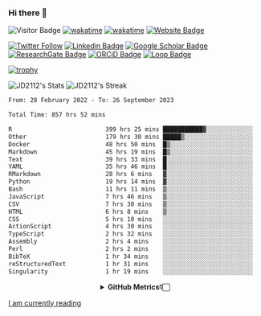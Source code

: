 ### Hi there 👋
![Visitor Badge](https://visitor-badge.laobi.icu/badge?page_id=JD2112.JD2112)
[![wakatime](https://github.com/JD2112/JD2112/actions/workflows/waka-readme.yml/badge.svg)](https://github.com/JD2112/JD2112/actions/workflows/waka-readme.yml)
[![wakatime](https://wakatime.com/badge/user/fe95275f-909a-4147-a45d-624981173898.svg)](https://wakatime.com/@fe95275f-909a-4147-a45d-624981173898)
[![Website Badge](https://img.shields.io/badge/website-informational?style=flat-square)](http://jyotirmoydas.netlify.app)

[![Twitter Follow](https://img.shields.io/twitter/follow/jyotirmoy21?style=social)](https://twitter.com/jyotirmoy21)
[![Linkedin Badge](https://img.shields.io/badge/-jyotirmoy-blue?style=plastic&logo=Linkedin&logoColor=white&link=https://www.linkedin.com/in/dasjyotirmoy/)](https://www.linkedin.com/in/dasjyotirmoy/)
[![Google Scholar Badge](https://img.shields.io/badge/-jyotirmoy-blue?style=plastic&logo=GoogleScholar&logoColor=white&link=https://scholar.google.se/citations?user=IMBYOv8AAAAJ&hl=en)](https://scholar.google.se/citations?user=IMBYOv8AAAAJ&hl=en)
[![ResearchGate Badge](https://img.shields.io/badge/-jyotirmoy-cyan?style=plastic&logo=ResearchGate&logoColor=white&link=https://www.researchgate.net/profile/Jyotirmoy-Das-3)](https://www.researchgate.net/profile/Jyotirmoy-Das-3)
[![ORCiD Badge](https://img.shields.io/badge/-jyotirmoy-green?style=plastic&logo=orcid&logoColor=white&link=https://orcid.org/0000-0002-5649-4658)](https://orcid.org/0000-0002-5649-4658)
[![Loop Badge](https://img.shields.io/badge/-jyotirmoy-orange?style=plastic&logo=Loop&logoColor=white&link=https://loop.frontiersin.org/people/1519976/overview)](https://loop.frontiersin.org/people/1519976/overview)

[![trophy](https://github-profile-trophy.vercel.app/?username=JD2112)](https://github.com/ryo-ma/github-profile-trophy)

<!--
**JD2112/JD2112** is a ✨ _special_ ✨ repository because its `README.md` (this file) appears on your GitHub profile.

Here are some ideas to get you started:

- 🔭 I’m currently working on ...
- 🌱 I’m currently learning ...
- 👯 I’m looking to collaborate on ...
- 🤔 I’m looking for help with ...
- 💬 Ask me about ...
- 📫 How to reach me: ...
- 😄 Pronouns: ...
- ⚡ Fun fact: ...
![JD2112's Top Languages](https://github-readme-stats.vercel.app/api/top-langs/?username=JD2112&theme=vue-dark&show_icons=true&hide_border=true&layout=compact)
-->
![JD2112's Stats](https://github-readme-stats.vercel.app/api?username=JD2112&theme=vue-dark&show_icons=true&hide_border=true&count_private=true)
![JD2112's Streak](https://github-readme-streak-stats.herokuapp.com/?user=JD2112&theme=vue-dark&hide_border=true)





<!--START_SECTION:waka-->

```txt
From: 28 February 2022 - To: 26 September 2023

Total Time: 857 hrs 52 mins

R                          399 hrs 25 mins ███████████▓░░░░░░░░░░░░░   46.56 %
Other                      179 hrs 30 mins █████▒░░░░░░░░░░░░░░░░░░░   20.92 %
Docker                     48 hrs 50 mins  █▒░░░░░░░░░░░░░░░░░░░░░░░   05.69 %
Markdown                   45 hrs 19 mins  █▒░░░░░░░░░░░░░░░░░░░░░░░   05.28 %
Text                       39 hrs 33 mins  █░░░░░░░░░░░░░░░░░░░░░░░░   04.61 %
YAML                       35 hrs 46 mins  █░░░░░░░░░░░░░░░░░░░░░░░░   04.17 %
RMarkdown                  28 hrs 6 mins   ▓░░░░░░░░░░░░░░░░░░░░░░░░   03.28 %
Python                     19 hrs 14 mins  ▓░░░░░░░░░░░░░░░░░░░░░░░░   02.24 %
Bash                       11 hrs 11 mins  ▒░░░░░░░░░░░░░░░░░░░░░░░░   01.30 %
JavaScript                 7 hrs 46 mins   ▒░░░░░░░░░░░░░░░░░░░░░░░░   00.91 %
CSV                        7 hrs 30 mins   ▒░░░░░░░░░░░░░░░░░░░░░░░░   00.88 %
HTML                       6 hrs 8 mins    ▒░░░░░░░░░░░░░░░░░░░░░░░░   00.72 %
CSS                        5 hrs 10 mins   ░░░░░░░░░░░░░░░░░░░░░░░░░   00.60 %
ActionScript               4 hrs 30 mins   ░░░░░░░░░░░░░░░░░░░░░░░░░   00.53 %
TypeScript                 2 hrs 32 mins   ░░░░░░░░░░░░░░░░░░░░░░░░░   00.30 %
Assembly                   2 hrs 4 mins    ░░░░░░░░░░░░░░░░░░░░░░░░░   00.24 %
Perl                       2 hrs 2 mins    ░░░░░░░░░░░░░░░░░░░░░░░░░   00.24 %
BibTeX                     1 hr 34 mins    ░░░░░░░░░░░░░░░░░░░░░░░░░   00.18 %
reStructuredText           1 hr 31 mins    ░░░░░░░░░░░░░░░░░░░░░░░░░   00.18 %
Singularity                1 hr 19 mins    ░░░░░░░░░░░░░░░░░░░░░░░░░   00.15 %
```

<!--END_SECTION:waka-->

<div align="center">
    <details>
        <summary><b>GitHub Metrics👇🏻</b></summary>
    <br>
        
[Get Details](https://metrics.lecoq.io/insights/JD2112)
    </details>
</div>

<a target="_blank" href="https://www.goodreads.com/user/show/21242415-jyotirmoy-das">I am currently reading</a>


